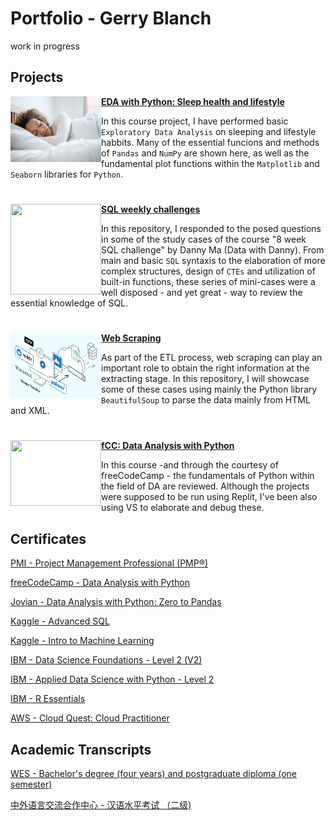 # Portfolio - Gerry Blanch

work in progress


## Projects

<img align="left" width="145" height="105" src="https://github.com/GBlanch/Portfolio/blob/main/0.Files/0.Practice-work-projects/0.FCC/oviahealth_TM.jpg"> **[EDA with Python:
Sleep health and lifestyle](https://jovian.com/g-blandugar/course-project-exploratory-data-analysis-03aug2023)**

In this course project, I have performed basic `Exploratory Data Analysis` on sleeping and lifestyle habbits. 
Many of the essential funcions and methods of `Pandas` and `NumPy` are shown here, as well as the fundamental plot functions within the `Matplotlib` and `Seaborn` libraries for `Python`.

#

<img align="left" width="145" height="145" src="https://github.com/GBlanch/SQL-weekly-challenges/blob/main/A.Files/sql-challenge-png.png"> **[SQL weekly challenges](https://github.com/GBlanch/SQL-weekly-challenges/tree/main)**

In this repository, I responded to the posed questions in some of the study cases of the course "8 week SQL challenge" by Danny Ma (Data with Danny).
From main and basic `SQL` syntaxis to the elaboration of more complex structures, design of `CTEs` and utilization of built-in functions, these series of mini-cases were a well disposed  - and yet great  - way  to review the essential knowledge of SQL.

#


<img align="left" width="145" height="105" src="https://github.com/GBlanch/Web-scraping/blob/main/0.Files/0.images/580x348-Image_by_D.Tarasov%20_from_PrivateProxy.me.png"> **[Web Scraping](https://github.com/GBlanch/Web-scraping/blob/main/1.List%20of%20best-selling%20books/web_scraping_04AUG2023.ipynb)**

As part of the ETL process, web scraping can play an important role to obtain the right information at the extracting stage. 
In this repository, I will showcase some of these cases using mainly the Python library `BeautifulSoup` to parse the data mainly from HTML and XML.

#


<img align="left" width="145" height="105" src="(https://github.com/GBlanch/Portfolio/assets/136500426/bc24c704-558a-48b9-aa43-7ab2fd050314)
"> **[fCC: Data Analysis with Python](https://github.com/GBlanch/fCC-Data-Analysis-with-Python-Certification)**

In this course -and through the courtesy of freeCodeCamp - the fundamentals of Python within the field of DA are reviewed.
Although the projects were supposed to be run using Replit, I've been also using VS to elaborate and debug these.


## Certificates

[PMI - Project Management Professional (PMP®)](https://github.com/GBlanch/Portfolio/blob/main/0.Files/1.Certificates/A.PMP/PMI%20Certfication.pdf)

[freeCodeCamp - Data Analysis with Python](https://github.com/GBlanch/Portfolio/blob/main/0.Files/1.Certificates/0.FCC/DA_with_Python_fCC_GBA.png)

[Jovian - Data Analysis with Python: Zero to Pandas](https://github.com/GBlanch/Portfolio/blob/main/0.Files/1.Certificates/0.FCC/Jovian_with_FFC_certificate%20_GBA.pdf)

[Kaggle - Advanced SQL](https://github.com/GBlanch/Portfolio/blob/main/0.Files/1.Certificates/3.Kaggle/Gerry%20Blanch%20-%20Advanced%20SQL.png)

[Kaggle - Intro to Machine Learning](https://github.com/GBlanch/Portfolio/blob/main/0.Files/1.Certificates/3.Kaggle/Gerry%20Blanch%20-%20Intro%20to%20Machine%20Learning.png)

[IBM - Data Science Foundations - Level 2 (V2)](https://www.credly.com/badges/d320cd32-ac1c-4361-b6be-68a2dbf29e20/linked_in_profile)

[IBM - Applied Data Science with Python - Level 2](https://www.credly.com/badges/4378b6b3-0a2a-4aaf-96b1-f839fe201a63/linked_in_profile)

[IBM - R Essentials](https://www.credly.com/badges/8234bcee-2bd1-49df-960e-e7a03c95c058/linked_in_profile)

[AWS - Cloud Quest: Cloud Practitioner](https://www.credly.com/badges/328c80e7-1584-4b77-bf44-d844f81e7eea/linked_in_profile)


## Academic Transcripts

[WES - Bachelor's degree (four years) and postgraduate diploma (one semester)](https://github.com/GBlanch/Portfolio/tree/main/0.Files/A.Transcripts/0.WES%20Course-by-Course%20report)

[中外语言交流合作中心 - 汉语水平考试 （二级)](https://github.com/GBlanch/Portfolio/tree/main/0.Files/A.Transcripts/2.%20%E6%B1%89%E8%AF%AD%E6%B0%B4%E5%B9%B3%E8%80%83%E8%AF%95%20%EF%BC%88%E4%BA%8C%E7%BA%A7%EF%BC%89%20-%20HSK%202)


